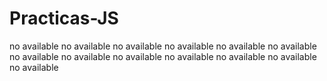 # Practicas-JS
no available 
no available
no available
no available
no available
no available
no available
no available
no available
no available
no available
no available
no available
